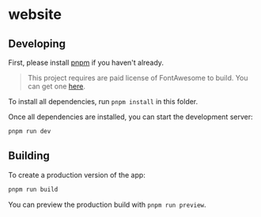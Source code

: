 # website

## Developing

First, please install [pnpm](https://pnpm.io/) if you haven't already.

> This project requires are paid license of FontAwesome to build. You can get one [here](https://fontawesome.com/pro).

To install all dependencies, run `pnpm install` in this folder.

Once all dependencies are installed, you can start the development server:

```bash
pnpm run dev
```

## Building

To create a production version of the app:

```bash
pnpm run build
```

You can preview the production build with `pnpm run preview`.
